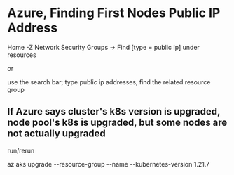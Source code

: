 # Azure, Finding First Nodes Public IP Address

Home -Z Network Security Groups -> Find [type = public Ip] under resources 

or

use the search bar; type public ip addresses, find the related resource group

## If Azure says cluster's k8s version is upgraded, node pool's k8s is upgraded, but some nodes are not actually upgraded
run/rerun

az aks upgrade --resource-group <rc> --name <clustername> --kubernetes-version 1.21.7